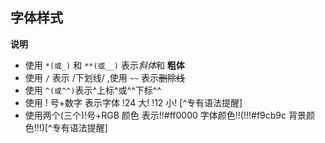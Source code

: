 
## 字体样式

**说明**

- 使用 `*(或_)` 和 `**(或__)` 表示*斜体*和 **粗体**
- 使用 `/` 表示 /下划线/ ,使用 `~~` 表示~~删除线~~
- 使用 `^(或^^)`表示^上标^或^^下标^^
- 使用 ! 号+数字 表示字体 !24 大! !12 小! [^专有语法提醒]
- 使用两个(三个)!号+RGB 颜色 表示!!#ff0000 字体颜色!!(!!!#f9cb9c 背景颜色!!!)[^专有语法提醒]
